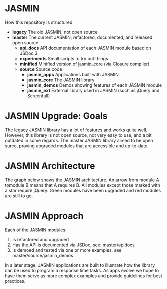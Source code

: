 JASMIN
======

How this repository is structured:
* **legacy** The old JASMIN; not open source
* **master** The current JASMIN; refactored, documented, and released open source
  * **api_docs** API documentation of each JASMIN module based on JSDoc 3
  * **experiments** Small scripts to try out things
  * **minified** Minified version of jasmin_core (via Closure compiler)
  * **source** Source code
    * **jasmin_apps** Applications built with JASMIN
    * **jasmin_core** The JASMIN library
    * **jasmin_demos** Demos showing features of each JASMIN module
    * **jasmin_ext** External library used in JASMIN (such as jQuery and Screenfull)


JASMIN Upgrade: Goals
=====================
The legacy JASMIN library has a lot of features and works quite well. However, this library is not open source, not very easy to use, and a bit outdated in some regards. The master JASMIN library aimed to be open surce, proving upgraded modules that are accessible and up-to-date.

JASMIN Architecture
===================
The graph below shows the JASMIN architecture. An arrow from module A tomodule B means that A requires B. All modules except those marked with a star require jQuery. Green modules have been upgraded and red modules are still to go.


JASMIN Approach
===============
Each of the JASMIN modules:
1. Is refactored and upgraded
2. Has the API is documented via JSDoc, see: master/apidocs
3. Is demoed and tested via one or more examples, see master/source/jasmin_demos

In a later stage, JASMIN applications are built to illustrate how the library can be used to program a response time tasks. As apps evolve we hope to have them serve as more complex examples and provide guidelines for best practices.
